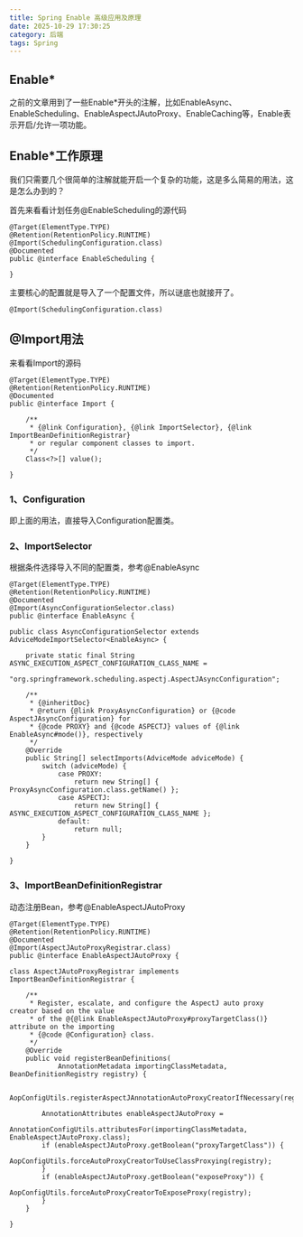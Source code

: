 ```yaml
---
title: Spring Enable 高级应用及原理
date: 2025-10-29 17:30:25
category: 后端
tags: Spring
---
```


## Enable*

之前的文章用到了一些Enable*开头的注解，比如EnableAsync、EnableScheduling、EnableAspectJAutoProxy、EnableCaching等，Enable表示开启/允许一项功能。

## Enable*工作原理

我们只需要几个很简单的注解就能开启一个复杂的功能，这是多么简易的用法，这是怎么办到的？

首先来看看计划任务@EnableScheduling的源代码


```
@Target(ElementType.TYPE)
@Retention(RetentionPolicy.RUNTIME)
@Import(SchedulingConfiguration.class)
@Documented
public @interface EnableScheduling {

}
```

主要核心的配置就是导入了一个配置文件，所以谜底也就接开了。

`@Import(SchedulingConfiguration.class)`

## @Import用法

来看看Import的源码

```
@Target(ElementType.TYPE)
@Retention(RetentionPolicy.RUNTIME)
@Documented
public @interface Import {

	/**
	 * {@link Configuration}, {@link ImportSelector}, {@link ImportBeanDefinitionRegistrar}
	 * or regular component classes to import.
	 */
	Class<?>[] value();

}
```

### 1、Configuration

即上面的用法，直接导入Configuration配置类。

### 2、ImportSelector

根据条件选择导入不同的配置类，参考@EnableAsync

```
@Target(ElementType.TYPE)
@Retention(RetentionPolicy.RUNTIME)
@Documented
@Import(AsyncConfigurationSelector.class)
public @interface EnableAsync {
```

```
public class AsyncConfigurationSelector extends AdviceModeImportSelector<EnableAsync> {

	private static final String ASYNC_EXECUTION_ASPECT_CONFIGURATION_CLASS_NAME =
			"org.springframework.scheduling.aspectj.AspectJAsyncConfiguration";

	/**
	 * {@inheritDoc}
	 * @return {@link ProxyAsyncConfiguration} or {@code AspectJAsyncConfiguration} for
	 * {@code PROXY} and {@code ASPECTJ} values of {@link EnableAsync#mode()}, respectively
	 */
	@Override
	public String[] selectImports(AdviceMode adviceMode) {
		switch (adviceMode) {
			case PROXY:
				return new String[] { ProxyAsyncConfiguration.class.getName() };
			case ASPECTJ:
				return new String[] { ASYNC_EXECUTION_ASPECT_CONFIGURATION_CLASS_NAME };
			default:
				return null;
		}
	}

}
```

### 3、ImportBeanDefinitionRegistrar

动态注册Bean，参考@EnableAspectJAutoProxy

```
@Target(ElementType.TYPE)
@Retention(RetentionPolicy.RUNTIME)
@Documented
@Import(AspectJAutoProxyRegistrar.class)
public @interface EnableAspectJAutoProxy {
```

```
class AspectJAutoProxyRegistrar implements ImportBeanDefinitionRegistrar {

	/**
	 * Register, escalate, and configure the AspectJ auto proxy creator based on the value
	 * of the @{@link EnableAspectJAutoProxy#proxyTargetClass()} attribute on the importing
	 * {@code @Configuration} class.
	 */
	@Override
	public void registerBeanDefinitions(
			AnnotationMetadata importingClassMetadata, BeanDefinitionRegistry registry) {

		AopConfigUtils.registerAspectJAnnotationAutoProxyCreatorIfNecessary(registry);

		AnnotationAttributes enableAspectJAutoProxy =
				AnnotationConfigUtils.attributesFor(importingClassMetadata, EnableAspectJAutoProxy.class);
		if (enableAspectJAutoProxy.getBoolean("proxyTargetClass")) {
			AopConfigUtils.forceAutoProxyCreatorToUseClassProxying(registry);
		}
		if (enableAspectJAutoProxy.getBoolean("exposeProxy")) {
			AopConfigUtils.forceAutoProxyCreatorToExposeProxy(registry);
		}
	}

}
```
